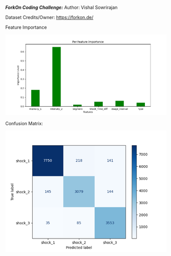***ForkOn Coding Challenge:***
Author: Vishal Sowrirajan

Dataset Credits/Owner: https://forkon.de/

Feature Importance

![Feature Importance](results/Feature_importance-level.png)

Confusion Matrix:

![Confusion Matrix](results/Confusion_matrix.png)

